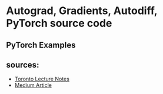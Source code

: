 # Autograd, Gradients, Autodiff, PyTorch source code

## PyTorch Examples









## sources:
- [Toronto Lecture Notes](https://www.cs.toronto.edu/~rgrosse/courses/csc321_2018/slides/lec10.pdf)
- [Medium Article](https://towardsdatascience.com/pytorch-autograd-understanding-the-heart-of-pytorchs-magic-2686cd94ec95#:~:text=Backpropagation%20is%20used%20to%20calculate,and%20eventually%20reduce%20the%20loss.&text=Forward%20propagate%20on%20the%20architecture,the%20gradient%20for%20each%20weight)
